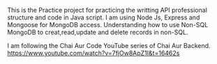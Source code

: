This is the Practice project for practicing the writting API professional structure and code in Java script.
I am using Node Js, Express and Mongoose for MongoDB access.
Understanding how to use Non-SQL MongoDB to creat,read,update and delete records in non-SQL.

I am following the Chai Aur Code YouTube series of Chai Aur Backend. 
https://www.youtube.com/watch?v=7fjOw8ApZ1I&t=16462s

